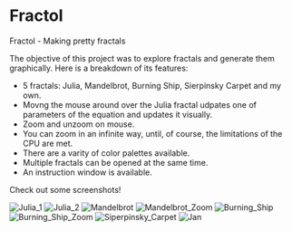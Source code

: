 # Fractol

Fractol - Making pretty fractals

The objective of this project was to explore fractals and generate them graphically. Here is a breakdown of its features: 

- 5 fractals: Julia, Mandelbrot, Burning Ship, Sierpinsky Carpet and my own.
- Movng the mouse around over the Julia fractal udpates one of parameters of the equation and updates it visually.
- Zoom and unzoom on mouse.
- You can zoom in an infinite way, until, of course, the limitations of the CPU are met. 
- There are a varity of color palettes available.
- Multiple fractals can be opened at the same time.
- An instruction window is available.

Check out some screenshots!

![Julia_1](https://github.com/JanWalsh91/Fractal/blob/master/screenshots/Julia_1.png "Julia 1")
![Julia_2](https://github.com/JanWalsh91/Fractal/blob/master/screenshots/Julia_2.png "Julia 2")
![Mandelbrot](https://github.com/JanWalsh91/Fractal/blob/master/screenshots/Mandelbrot.png "Mandelbrot")
![Mandelbrot_Zoom](https://github.com/JanWalsh91/Fractal/blob/master/screenshots/Mandelbrot_Zoom.png "Mandebrot Zoom")
![Burning_Ship](https://github.com/JanWalsh91/Fractal/blob/master/screenshots/Burning_Ship.png "Burning Ship")
![Burning_Ship_Zoom](https://github.com/JanWalsh91/Fractal/blob/master/screenshots/Burning_Ship_Zoom.png "Burning Ship Zoomed")
![Siperpinsky_Carpet](https://github.com/JanWalsh91/Fractal/blob/master/screenshots/Sierpinsky_Carpet.png "Sierpinsky Carpet")
![Jan](https://github.com/JanWalsh91/Fractal/blob/master/screenshots/Jan.png "My own fractal!")
